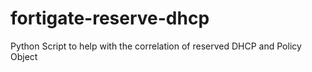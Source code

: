 fortigate-reserve-dhcp
======================

Python Script to help with the correlation of reserved DHCP and Policy Object
